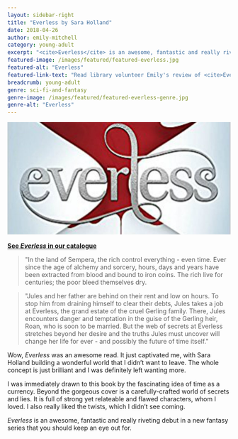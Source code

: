 ```yaml
---
layout: sidebar-right
title: "Everless by Sara Holland"
date: 2018-04-26
author: emily-mitchell
category: young-adult
excerpt: "<cite>Everless</cite> is an awesome, fantastic and really riveting debut in a new fantasy series that you should keep an eye out for."
featured-image: /images/featured/featured-everless.jpg
featured-alt: "Everless"
featured-link-text: "Read library volunteer Emily's review of <cite>Everless</cite> by Sara Holland."
breadcrumb: young-adult
genre: sci-fi-and-fantasy
genre-image: /images/featured/featured-everless-genre.jpg
genre-alt: "Everless"
---
```


![Everless](/images/featured/featured-everless.jpg)

**[See <cite>Everless</cite> in our catalogue](https://suffolk.spydus.co.uk/cgi-bin/spydus.exe/ENQ/OPAC/BIBENQ?BRN=2303087)**

> "In the land of Sempera, the rich control everything - even time. Ever since the age of alchemy and sorcery, hours, days and years have been extracted from blood and bound to iron coins. The rich live for centuries; the poor bleed themselves dry.

> "Jules and her father are behind on their rent and low on hours. To stop him from draining himself to clear their debts, Jules takes a job at Everless, the grand estate of the cruel Gerling family. There, Jules encounters danger and temptation in the guise of the Gerling heir, Roan, who is soon to be married. But the web of secrets at Everless stretches beyond her desire and the truths Jules must uncover will change her life for ever - and possibly the future of time itself."

Wow, <cite>Everless</cite> was an awesome read. It just captivated me, with Sara Holland building a wonderful world that I didn’t want to leave. The whole concept is just brilliant and I was definitely left wanting more.

I was immediately drawn to this book by the fascinating idea of time as a currency. Beyond the gorgeous cover is a carefully-crafted world of secrets and lies. It is full of strong yet relateable and flawed characters, whom I loved. I also really liked the twists, which I didn’t see coming.

<cite>Everless</cite> is an awesome, fantastic and really riveting debut in a new fantasy series that you should keep an eye out for.

